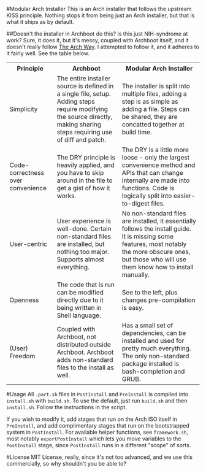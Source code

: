 #Modular Arch Installer
This is an Arch installer that follows the upstream KISS principle.
Nothing stops it from being just an Arch installer, but that is what it ships as by default.

##Doesn't the installer in Archboot do this? Is this just NIH-syndrome at work?
Sure, it does it, but it's messy, coupled with Archboot itself, and it doesn't really follow [The Arch Way](https://wiki.archlinux.org/index.php/The_Arch_Way).
I attempted to follow it, and it adheres to it fairly well. See the table below.

<table>
	<tr>
		<th>Principle</th>
		<th>Archboot</th>
		<th>Modular Arch Installer</th>
	</tr>
    <tr>
        <td>Simplicity</td>
		<td>The entire installer source is defined in a single file, setup. Adding steps require modifying the source directly,
		making sharing steps requiring use of diff and patch.</td>
		<td>The installer is split into multiple files, adding a step is as simple as adding a file. Steps can be shared, they
		are concatted together at build time.</td>
    </tr>
	<tr>
		<td>Code-correctness over convenience</td>
		<td>The DRY principle is heavily applied, and you have to skip around in the file to get a gist of how it works.</td>
		<td>The DRY is a little more loose - only the largest convenience method and APIs that can change internally are made into
		functions. Code is logically split into easier-to-digest files.</td>
	</tr>
	<tr>
		<td>User-centric</td>
		<td>User experience is well-done. Certain non-standard files are installed, but nothing too major. Supports almost everything.</td>
		<td>No non-standard files are installed, it essentially follows the install guide. It is missing some features, most notably the more
		obscure ones, but those who will use them know how to install manually.</td>
	</tr>
	<tr>
		<td>Openness</td>
		<td>The code that is run can be modified directly due to it being written in Shell language.</td>
		<td>See to the left, plus changes pre-compilation is easy.</td>
	</tr>
	<tr>
		<td>(User) Freedom</td>
		<td>Coupled with Archboot, not distributed outside Archboot. Archboot adds non-standard files to the install as well.</td>
		<td>Has a small set of dependencies, can be installed and used for pretty much everything. The only non-standard package installed is
		bash-completion and GRUB.</td>
	</tr>
</table>

#Usage
All `.part.sh` files in `PostInstall` and `PreInstall` is compiled into `install.sh` with `build.sh`.
To use the default, just run `build.sh` and then `install.sh`. Follow the instructions in the script.

If you wish to modify it, add stages that run on the Arch ISO itself in `PreInstall`, and add complimentary stages
that run on the bootstrapped system in `PostInstall`. For available helper functions, see `framework.sh`, most notably
`exportPostInstall` which lets you move variables to the `PostInstall` stage, since `PostInstall` runs in a different
"scope" of sorts.

#License
MIT License, really, since it's not too advanced, and we use this commercially, so why shouldn't you be able to?